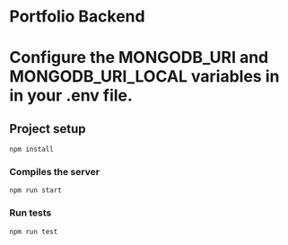 # Portfolio Backend

# Configure the MONGODB_URI and MONGODB_URI_LOCAL variables in in your .env file.

## Project setup
```
npm install
```

### Compiles the server
```
npm run start
```

### Run tests
```
npm run test
```
